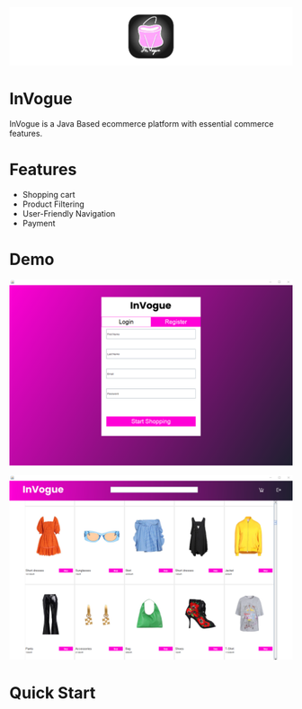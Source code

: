 <p align="center">
    <img width="1200" src="https://github.com/RyamAlmalki/InVogue/blob/master/banner.png" alt="Material Bread logo">
</p>


<h1 align="left">InVogue</h1>
<p>InVogue is a Java Based ecommerce platform with essential commerce features.</p>

<h1 align="left">Features</h1>
<ul>
  <li>Shopping cart</li>
  <li>Product Filtering</li>
  <li>User-Friendly Navigation</li>
  <li>Payment</li>
</ul>


<h1 align="left">Demo</h1>

<p align="center">
    <img width="1000" src="https://github.com/RyamAlmalki/InVogue/blob/master/main_page.png" alt="Material Bread logo">
</p>

<p align="center">
    <img width="1000" src="https://github.com/RyamAlmalki/InVogue/blob/master/product_page.png">
</p>

<h1 align="left">Quick Start</h1>


